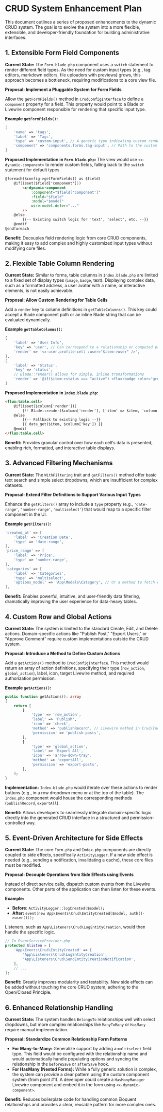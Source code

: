 # CRUD System Enhancement Plan

This document outlines a series of proposed enhancements to the dynamic CRUD system. The goal is to evolve the system into a more flexible, extensible, and developer-friendly foundation for building administrative interfaces.

## 1. Extensible Form Field Components

**Current State:** The `Form.blade.php` component uses a `switch` statement to render different field types. As the need for custom input types (e.g., tag editors, markdown editors, file uploaders with previews) grows, this approach becomes a bottleneck, requiring modifications to a core view file.

**Proposal: Implement a Pluggable System for Form Fields**

Allow the `getFormFields()` method in `CrudConfigInterface` to define a `component` property for a field. This property would point to a Blade or Livewire component responsible for rendering that specific input type.

**Example `getFormFields()`:**
```php
[
    'name' => 'tags',
    'label' => 'Tags',
    'type' => 'custom-input', // A generic type indicating custom rendering
    'component' => 'components.forms.tag-input', // Path to the custom Blade/Livewire component
]
```

**Proposed Implementation in `Form.blade.php`:**
The view would use `<x-dynamic-component>` to render custom fields, falling back to the `switch` statement for default types.
```html
@foreach($config->getFormFields() as $field)
    @if(isset($field['component']))
        <x-dynamic-component
            :component="$field['component']"
            :field="$field"
            :model="$model"
            wire:model.defer="..."
        />
    @else
        {{-- Existing switch logic for 'text', 'select', etc. --}}
    @endif
@endforeach
```

**Benefit:** Decouples field rendering logic from core CRUD components, making it easy to add complex and highly customized input types without modifying core files.

## 2. Flexible Table Column Rendering

**Current State:** Similar to forms, table columns in `Index.blade.php` are limited to a fixed set of display types (`image`, `badge`, text). Displaying complex data, such as a formatted address, a user avatar with a name, or interactive elements, is not easily achievable.

**Proposal: Allow Custom Rendering for Table Cells**

Add a `render` key to column definitions in `getTableColumns()`. This key could accept a Blade component path or an inline Blade string that can be evaluated dynamically.

**Example `getTableColumns()`:**
```php
[
    'label' => 'User Info',
    'key' => 'user', // Can correspond to a relationship or computed property
    'render' => '<x-user.profile-cell :user="$item->user" />',
],
[
    'label' => 'Status',
    'key' => 'status',
    // Blade::render() allows for simple, inline transformations
    'render' => '@if($item->status === "active") <flux:badge color="green">Active</flux:badge> @else <flux:badge color="zinc">Inactive</flux:badge> @endif',
]
```

**Proposed Implementation in `Index.blade.php`:**
```html
<flux:table.cell>
    @if(isset($column['render']))
        {!! Blade::render($column['render'], ['item' => $item, 'column' => $column]) !!}
    @else
        {{-- Fallback to existing logic --}}
        {{ data_get($item, $column['key']) }}
    @endif
</flux:table.cell>
```

**Benefit:** Provides granular control over how each cell's data is presented, enabling rich, formatted, and interactive table displays.

## 3. Advanced Filtering Mechanisms

**Current State:** The `WithFiltering` trait and `getFilters()` method offer basic text search and simple select dropdowns, which are insufficient for complex datasets.

**Proposal: Extend Filter Definitions to Support Various Input Types**

Enhance the `getFilters()` array to include a `type` property (e.g., `'date-range'`, `'number-range'`, `'multiselect'`) that would map to a specific filter component in the UI.

**Example `getFilters()`:**
```php
'created_at' => [
    'label' => 'Creation Date',
    'type' => 'date-range',
],
'price_range' => [
    'label' => 'Price',
    'type' => 'number-range',
],
'categories' => [
    'label' => 'Categories',
    'type' => 'multiselect',
    'options_model' => 'App\Models\Category', // Or a method to fetch options
],
```

**Benefit:** Enables powerful, intuitive, and user-friendly data filtering, dramatically improving the user experience for data-heavy tables.

## 4. Custom Row and Global Actions

**Current State:** The system is limited to the standard Create, Edit, and Delete actions. Domain-specific actions like "Publish Post," "Export Users," or "Approve Comment" require custom implementations outside the CRUD system.

**Proposal: Introduce a Method to Define Custom Actions**

Add a `getActions()` method to `CrudConfigInterface`. This method would return an array of action definitions, specifying their type (`row_action`, `global_action`), label, icon, target Livewire method, and required authorization permission.

**Example `getActions()`:**
```php
public function getActions(): array
{
    return [
        [
            'type' => 'row_action',
            'label' => 'Publish',
            'icon' => 'check',
            'method' => 'publishRecord', // Livewire method in Crud/Index.php
            'permission' => 'publish-posts',
        ],
        [
            'type' => 'global_action',
            'label' => 'Export All',
            'icon' => 'arrow-down-tray',
            'method' => 'exportAll',
            'permission' => 'export-posts',
        ],
    ];
}
```
**Implementation:** `Index.blade.php` would iterate over these actions to render buttons (e.g., in a row dropdown menu or at the top of the table). The `Index.php` component would house the corresponding methods (`publishRecord`, `exportAll`).

**Benefit:** Allows developers to seamlessly integrate domain-specific logic directly into the generated CRUD interface in a structured and permission-controlled way.

## 5. Event-Driven Architecture for Side Effects

**Current State:** The core `Form.php` and `Index.php` components are directly coupled to side effects, specifically `ActivityLogger`. If a new side effect is needed (e.g., sending a notification, invalidating a cache), these core files must be modified.

**Proposal: Decouple Operations from Side Effects using Events**

Instead of direct service calls, dispatch custom events from the Livewire components. Other parts of the application can then listen for these events.

**Example:**
- **Before:** `ActivityLogger::logCreated($model);`
- **After:** `event(new App\Events\Crud\EntityCreated($model, auth()->user()));`

Listeners, such as `App\Listeners\Crud\LogEntityCreation`, would then handle the specific logic.

```php
// In EventServiceProvider.php
protected $listen = [
    'App\Events\Crud\EntityCreated' => [
        'App\Listeners\Crud\LogEntityCreation',
        'App\Listeners\Crud\SendEntityCreationNotification',
    ],
    // ...
];
```
**Benefit:** Greatly improves modularity and testability. New side effects can be added without touching the core CRUD system, adhering to the Open/Closed Principle.

## 6. Enhanced Relationship Handling

**Current State:** The system handles `BelongsTo` relationships well with select dropdowns, but more complex relationships like `ManyToMany` or `HasMany` require manual implementation.

**Proposal: Standardize Common Relationship Form Patterns**

- **For Many-to-Many:** Generalize support by adding a `multiselect` field type. This field would be configured with the relationship name and would automatically handle populating options and syncing the relationship in the `beforeSave` or `afterSave` hook.
- **For HasMany (Nested Forms):** While a fully generic solution is complex, the system can provide a clear pattern using the custom component system (from point #1). A developer could create a `HasManyManager` Livewire component and embed it in the form using `<x-dynamic-component>`.

**Benefit:** Reduces boilerplate code for handling common Eloquent relationships and provides a clear, reusable pattern for more complex ones. 